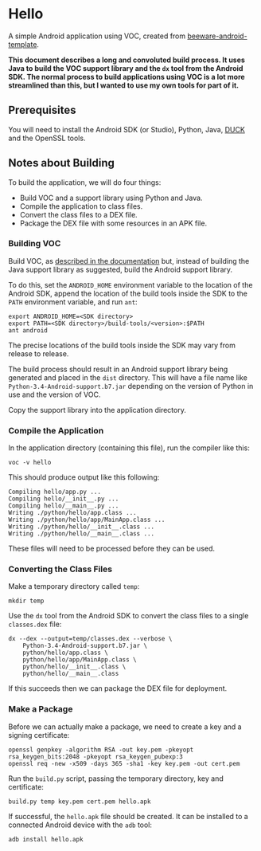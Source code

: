 # Hello

A simple Android application using VOC, created from [beeware-android-template](https://github.com/eliasdorneles/beeware-android-template).

**This document describes a long and convoluted build process. It uses Java to build the VOC support library and the `dx` tool from the Android SDK. The normal process to build applications using VOC is a lot more streamlined than this, but I wanted to use my own tools for part of it.**

## Prerequisites

You will need to install the Android SDK (or Studio), Python, Java, [DUCK](https://gitlab.com/dboddie/DUCK) and the OpenSSL tools.

## Notes about Building

To build the application, we will do four things:

* Build VOC and a support library using Python and Java.
* Compile the application to class files.
* Convert the class files to a DEX file.
* Package the DEX file with some resources in an APK file.

### Building VOC

Build VOC, as [described in the documentation](https://voc.readthedocs.io/en/latest/background/install.html) but, instead of building the Java support library as suggested, build the Android support library.

To do this, set the `ANDROID_HOME` environment variable to the location of the Android SDK, append the location of the build tools inside the SDK to the `PATH` environment variable, and run `ant`:
```
export ANDROID_HOME=<SDK directory>
export PATH=<SDK directory>/build-tools/<version>:$PATH
ant android
```

The precise locations of the build tools inside the SDK may vary from release to release.

The build process should result in an Android support library being generated and placed in the `dist` directory. This will have a file name like `Python-3.4-Android-support.b7.jar` depending on the version of Python in use and the version of VOC.

Copy the support library into the application directory.

### Compile the Application

In the application directory (containing this file), run the compiler like this:
```
voc -v hello
```

This should produce output like this following:
```
Compiling hello/app.py ...
Compiling hello/__init__.py ...
Compiling hello/__main__.py ...
Writing ./python/hello/app.class ...
Writing ./python/hello/app/MainApp.class ...
Writing ./python/hello/__init__.class ...
Writing ./python/hello/__main__.class ...
```

These files will need to be processed before they can be used.

### Converting the Class Files

Make a temporary directory called `temp`:
```
mkdir temp
```

Use the `dx` tool from the Android SDK to convert the class files to a single `classes.dex` file:
```
dx --dex --output=temp/classes.dex --verbose \
    Python-3.4-Android-support.b7.jar \
    python/hello/app.class \
    python/hello/app/MainApp.class \
    python/hello/__init__.class \
    python/hello/__main__.class
```

If this succeeds then we can package the DEX file for deployment.

### Make a Package

Before we can actually make a package, we need to create a key and a signing certificate:
```
openssl genpkey -algorithm RSA -out key.pem -pkeyopt rsa_keygen_bits:2048 -pkeyopt rsa_keygen_pubexp:3
openssl req -new -x509 -days 365 -sha1 -key key.pem -out cert.pem
```

Run the `build.py` script, passing the temporary directory, key and certificate:
```
build.py temp key.pem cert.pem hello.apk
```

If successful, the `hello.apk` file should be created. It can be installed to a connected Android device with the `adb` tool:
```
adb install hello.apk
```
